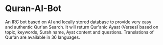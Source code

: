 # Quran-AI-Bot
An IRC bot based on AI and locally stored database to provide very easy and authentic Qur'an Search. It will return Qur'anic Ayaat (Verses) based on topic, keywords, Surah name, Ayat content and questions. Translations of Qur'an are available in 36 languages.
